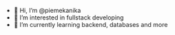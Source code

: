 - 👋 Hi, I’m @piemekanika
- 👀 I’m interested in fullstack developing 
- 🌱 I’m currently learning backend, databases and more

<!---
piemekanika/piemekanika is a ✨ special ✨ repository because its `README.md` (this file) appears on your GitHub profile.
You can click the Preview link to take a look at your changes.
--->
